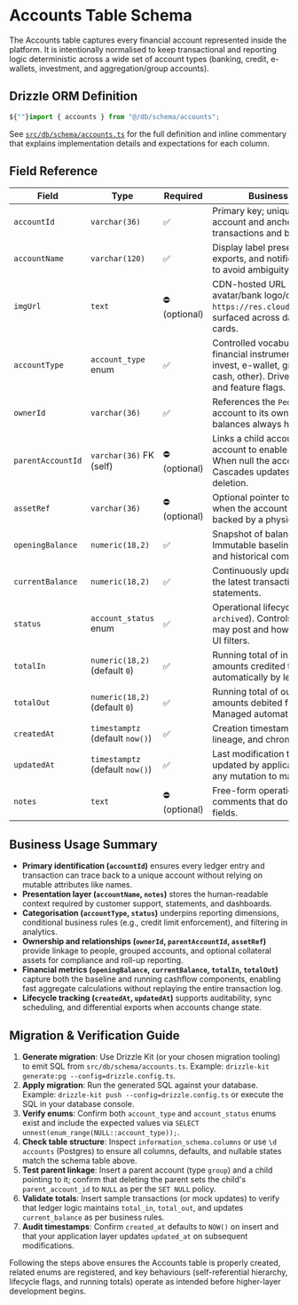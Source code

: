 # Accounts Table Schema

The Accounts table captures every financial account represented inside the platform. It is intentionally normalised to keep transactional and reporting logic deterministic across a wide set of account types (banking, credit, e-wallets, investment, and aggregation/group accounts).

## Drizzle ORM Definition

```ts
${""}import { accounts } from "@/db/schema/accounts";
```

See [`src/db/schema/accounts.ts`](../src/db/schema/accounts.ts) for the full definition and inline commentary that explains implementation details and expectations for each column.

## Field Reference

| Field | Type | Required | Business Logic & Purpose |
|-------|------|----------|---------------------------|
| `accountId` | `varchar(36)` | ✅ | Primary key; unique identifier for the account and anchor for all related transactions and balances. |
| `accountName` | `varchar(120)` | ✅ | Display label presented to end users, exports, and notifications. Must be provided to avoid ambiguity in UI references. |
| `imgUrl` | `text` | ⛔️ (optional) | CDN-hosted URL to the account avatar/bank logo/card art (e.g., `https://res.cloudinary.com/demo/card.png`) surfaced across dashboards and mobile cards. |
| `accountType` | `account_type` enum | ✅ | Controlled vocabulary describing the financial instrument (bank, credit, saving, invest, e-wallet, group, loan, mortgage, cash, other). Drives categorised reporting and feature flags. |
| `ownerId` | `varchar(36)` | ✅ | References the `People` table to map the account to its owner/manager. Required so balances always have a responsible person. |
| `parentAccountId` | `varchar(36)` FK (self) | ⛔️ (optional) | Links a child account to a parent group account to enable aggregate balances. When null the account is top-level. Cascades updates, sets null on parent deletion. |
| `assetRef` | `varchar(36)` | ⛔️ (optional) | Optional pointer to an `Asset` record used when the account is collateralised or backed by a physical/financial asset. |
| `openingBalance` | `numeric(18,2)` | ✅ | Snapshot of balance at onboarding time. Immutable baseline used for reconciliation and historical comparisons. |
| `currentBalance` | `numeric(18,2)` | ✅ | Continuously updated balance reflecting the latest transaction postings or synced statements. |
| `status` | `account_status` enum | ✅ | Operational lifecycle (`active`, `closed`, `archived`). Controls whether transactions may post and how the account appears in UI filters. |
| `totalIn` | `numeric(18,2)` (default `0`) | ✅ | Running total of inbound transaction amounts credited to the account. Managed automatically by ledger logic. |
| `totalOut` | `numeric(18,2)` (default `0`) | ✅ | Running total of outbound transaction amounts debited from the account. Managed automatically by ledger logic. |
| `createdAt` | `timestamptz` (default `now()`) | ✅ | Creation timestamp for auditing, data lineage, and chronological filtering. |
| `updatedAt` | `timestamptz` (default `now()`) | ✅ | Last modification timestamp. Must be updated by application workflows during any mutation to maintain audit accuracy. |
| `notes` | `text` | ⛔️ (optional) | Free-form operational or reconciliation comments that do not belong in structured fields. |

## Business Usage Summary

- **Primary identification (`accountId`)** ensures every ledger entry and transaction can trace back to a unique account without relying on mutable attributes like names.
- **Presentation layer (`accountName`, `notes`)** stores the human-readable context required by customer support, statements, and dashboards.
- **Categorisation (`accountType`, `status`)** underpins reporting dimensions, conditional business rules (e.g., credit limit enforcement), and filtering in analytics.
- **Ownership and relationships (`ownerId`, `parentAccountId`, `assetRef`)** provide linkage to people, grouped accounts, and optional collateral assets for compliance and roll-up reporting.
- **Financial metrics (`openingBalance`, `currentBalance`, `totalIn`, `totalOut`)** capture both the baseline and running cashflow components, enabling fast aggregate calculations without replaying the entire transaction log.
- **Lifecycle tracking (`createdAt`, `updatedAt`)** supports auditability, sync scheduling, and differential exports when accounts change state.

## Migration & Verification Guide

1. **Generate migration**: Use Drizzle Kit (or your chosen migration tooling) to emit SQL from `src/db/schema/accounts.ts`. Example: `drizzle-kit generate:pg --config=drizzle.config.ts`.
2. **Apply migration**: Run the generated SQL against your database. Example: `drizzle-kit push --config=drizzle.config.ts` or execute the SQL in your database console.
3. **Verify enums**: Confirm both `account_type` and `account_status` enums exist and include the expected values via `SELECT unnest(enum_range(NULL::account_type));`.
4. **Check table structure**: Inspect `information_schema.columns` or use `\d accounts` (Postgres) to ensure all columns, defaults, and nullable states match the schema table above.
5. **Test parent linkage**: Insert a parent account (type `group`) and a child pointing to it; confirm that deleting the parent sets the child's `parent_account_id` to `NULL` as per the `SET NULL` policy.
6. **Validate totals**: Insert sample transactions (or mock updates) to verify that ledger logic maintains `total_in`, `total_out`, and updates `current_balance` as per business rules.
7. **Audit timestamps**: Confirm `created_at` defaults to `NOW()` on insert and that your application layer updates `updated_at` on subsequent modifications.

Following the steps above ensures the Accounts table is properly created, related enums are registered, and key behaviours (self-referential hierarchy, lifecycle flags, and running totals) operate as intended before higher-layer development begins.
